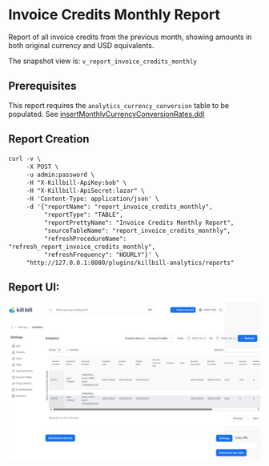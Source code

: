 # Invoice Credits Monthly Report

Report of all invoice credits from the previous month, showing amounts in both original currency and USD equivalents.

The snapshot view is: `v_report_invoice_credits_monthly`

## Prerequisites

This report requires the `analytics_currency_conversion` table to be populated. See [insertMonthlyCurrencyConversionRates.ddl](../utils/insertMonthlyCurrencyConversionRates.ddl)

## Report Creation

```
curl -v \
     -X POST \
     -u admin:password \
     -H "X-Killbill-ApiKey:bob" \
     -H "X-Killbill-ApiSecret:lazar" \
     -H 'Content-Type: application/json' \
     -d '{"reportName": "report_invoice_credits_monthly",
          "reportType": "TABLE",
          "reportPrettyName": "Invoice Credits Monthly Report",
          "sourceTableName": "report_invoice_credits_monthly",
          "refreshProcedureName": "refresh_report_invoice_credits_monthly",
          "refreshFrequency": "HOURLY"}' \
     "http://127.0.0.1:8080/plugins/killbill-analytics/reports"
```

## Report UI:

![invoice-credits-monthly.png](invoice-credits-monthly.png)
